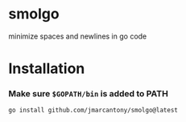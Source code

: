 # smolgo
minimize spaces and newlines in go code

# Installation
### Make sure `$GOPATH/bin` is added to PATH
    go install github.com/jmarcantony/smolgo@latest
